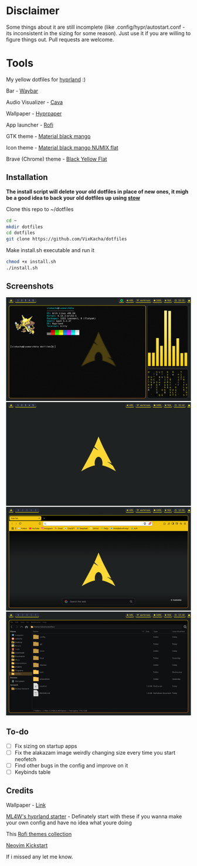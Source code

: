 # Disclaimer
Some things about it are still incomplete (like .config/hypr/autostart.conf - its inconsistent in the sizing for some reason). Just use it if you are willing to figure things out. Pull requests are welcome.

# Tools

My yellow dotfiles for [hyprland](https://hyprland.org/) :)

Bar - [Waybar](https://github.com/Alexays/Waybar)

Audio Visualizer - [Cava](https://github.com/karlstav/cava)

Wallpaper - [Hyprpaper](https://github.com/hyprwm/hyprpaper)

App launcher - [Rofi](https://github.com/davatorium/rofi)

GTK theme - [Material black mango](https://www.gnome-look.org/p/1316887)

Icon theme - [Material black mango NUMIX flat](https://www.gnome-look.org/p/1333360)

Brave (Chrome) theme - [Black Yellow Flat](https://chromewebstore.google.com/detail/black-yellow-flat/hanlhmlmbgbpnnaiddofndfapnklikpp)

## Installation
**The install script will delete your old dotfiles in place of new ones, it migh be a good idea to back your old dotfiles up using [stow](https://www.youtube.com/watch?v=y6XCebnB9gs)**

Clone this repo to ~/dotfiles

```bash
cd ~
mkdir dotfiles
cd dotfiles
git clone https://github.com/VixKacha/dotfiles
```
Make install.sh executable and run it
```bash
chmod +x install.sh
./install.sh
```

## Screenshots
![sc1](screenshots/sc1.png)
![sc2](screenshots/sc2.png)
![sc3](screenshots/sc3.png)
![sc4](screenshots/sc4.png)
## To-do
- [ ] Fix sizing on startup apps
- [ ] Fix the alakazam image weirdly changing size every time you start neofetch
- [ ] Find other bugs in the config and improve on it
- [ ] Keybinds table
## Credits
Wallpaper - [Link](https://github.com/errordotfiles/awesome-dotfiles/tree/dotfiles)

[ML4W's hyprland starter](https://github.com/mylinuxforwork/hyprland-starter) - Definately start with these if you wanna make your own config and have no idea what youre doing

This [Rofi themes collection](https://github.com/newmanls/rofi-themes-collection)

[Neovim Kickstart](https://github.com/nvim-lua/kickstart.nvim)

If i missed any let me know.
